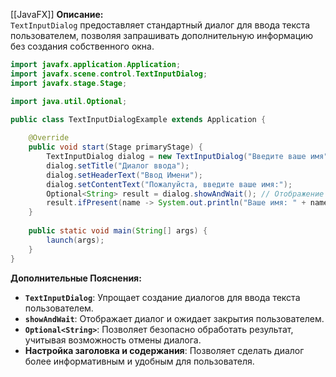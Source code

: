[[JavaFX]]
**Описание:**  
`TextInputDialog` предоставляет стандартный диалог для ввода текста пользователем, позволяя запрашивать дополнительную информацию без создания собственного окна.

```java ignore
import javafx.application.Application;
import javafx.scene.control.TextInputDialog;
import javafx.stage.Stage;

import java.util.Optional;

public class TextInputDialogExample extends Application {
    
    @Override
    public void start(Stage primaryStage) {
        TextInputDialog dialog = new TextInputDialog("Введите ваше имя"); // Создание диалога с текстом по умолчанию
        dialog.setTitle("Диалог ввода");
        dialog.setHeaderText("Ввод Имени");
        dialog.setContentText("Пожалуйста, введите ваше имя:");
        Optional<String> result = dialog.showAndWait(); // Отображение диалога и ожидание результата
        result.ifPresent(name -> System.out.println("Ваше имя: " + name)); // Обработка результата
    }
    
    public static void main(String[] args) {
        launch(args);
    }
}
```

**Дополнительные Пояснения:**

- **`TextInputDialog`**: Упрощает создание диалогов для ввода текста пользователем.
- **`showAndWait`**: Отображает диалог и ожидает закрытия пользователем.
- **`Optional<String>`**: Позволяет безопасно обработать результат, учитывая возможность отмены диалога.
- **Настройка заголовка и содержания**: Позволяет сделать диалог более информативным и удобным для пользователя.

